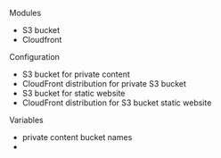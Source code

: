 
Modules

- S3 bucket
- Cloudfront 


Configuration

- S3 bucket for private content
- CloudFront distribution for private S3 bucket
- S3 bucket for static website
- CloudFront distribution for S3 bucket static website


Variables

- private content bucket names
- 


